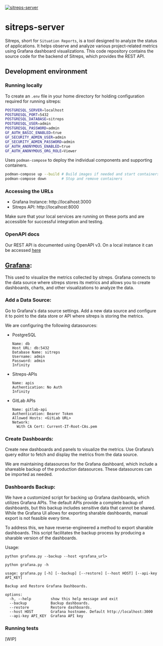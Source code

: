 [![sitreps-server](https://github.com/RedHatQE/sitreps-server/actions/workflows/tests.yaml/badge.svg?branch=main)](https://github.com/RedHatQE/sitreps-server/actions/workflows/tests.yaml)

# sitreps-server
Sitreps, short for `Situation Reports`, is a tool designed to analyze the status of applications. It helps observe and analyze various project-related metrics using Grafana dashboard visualizations. This code repository contains the source code for the backend of Sitreps, which provides the REST API.

## Development environment

### Running locally
To create an `.env` file in your home directory for holding configuration required for running sitreps:

```bash
POSTGRESQL_SERVER=localhost
POSTGRESQL_PORT=5432
POSTGRESQL_DATABASE=sitreps
POSTGRESQL_USER=admin
POSTGRESQL_PASSWORD=admin
GF_AUTH_BASIC_ENABLED=true
GF_SECURITY_ADMIN_USER=admin
GF_SECURITY_ADMIN_PASSWORD=admin
GF_AUTH_ANONYMOUS_ENABLED=true
GF_AUTH_ANONYMOUS_ORG_ROLE=Viewer
```

Uses `podman-compose` to deploy the individual components and supporting containers.

```bash
podman-compose up --build # Build images if needed and start containers
podman-compose down       # Stop and remove containers
```

### Accessing the URLs
- Grafana Instance: http://localhost:3000
- Sitreps API: http://localhost:8000

Make sure that your local services are running on these ports and are accessible for successful integration and testing.

### OpenAPI docs
Our REST API is documented using OpenAPI v3. On a local instance it can be accessed [here](http://localhost:8000/docs)

## [Grafana](http://localhost:3000):
This used to visualize the metrics collected by sitreps. Grafana connects to the data source where sitreps stores its metrics and allows you to create dashboards, charts, and other visualizations to analyze the data.

### Add a Data Source:
Go to Grafana's data source settings.
Add a new data source and configure it to point to the data store or API where sitreps is storing the metrics.

We are configuring the following datasources:

- PostgreSQL
  ```
  Name: db
  Host URL: db:5432
  Database Name: sitreps
  Username: admin
  Password: admin
  Infinity
  ```

- Sitreps-APIs
  ```
  Name: apis
  Authentication: No Auth
  Infinity
  ```

- GitLab APIs
  ```
  Name: gitlab-api
  Authentication: Bearer Token
  Allowed Hosts: <GitLab URL>
  Network:
    With CA Cert: Current-IT-Root-CAs.pem
  ```

### Create Dashboards:
Create new dashboards and panels to visualize the metrics. Use Grafana’s query editor to fetch and display the metrics from the data source.

We are maintaining datasources for the Grafana dashboard, which include a shareable backup of the production datasources. These datasources can be imported as needed.


### Dashboards Backup:
We have a customized script for backing up Grafana dashboards, which utilizes Grafana APIs. The default APIs provide a complete backup of dashboards, but this backup includes sensitive data that cannot be shared. While the Grafana UI allows for exporting sharable dashboards, manual export is not feasible every time.

To address this, we have reverse-engineered a method to export sharable dashboards. This script facilitates the backup process by producing a sharable version of the dashboards.

Usage:
```
python grafana.py --backup --host <grafana_url>
```

```
python grafana.py -h

usage: grafana.py [-h] [--backup] [--restore] [--host HOST] [--api-key API_KEY]

Backup and Restore Grafana Dashboards.

options:
  -h, --help         show this help message and exit
  --backup           Backup dashboards.
  --restore          Restore dashboards.
  --host HOST        Grafana hostname. Default http://localhost:3000
  --api-key API_KEY  Grafana API key
```

### Running tests
[WIP]
